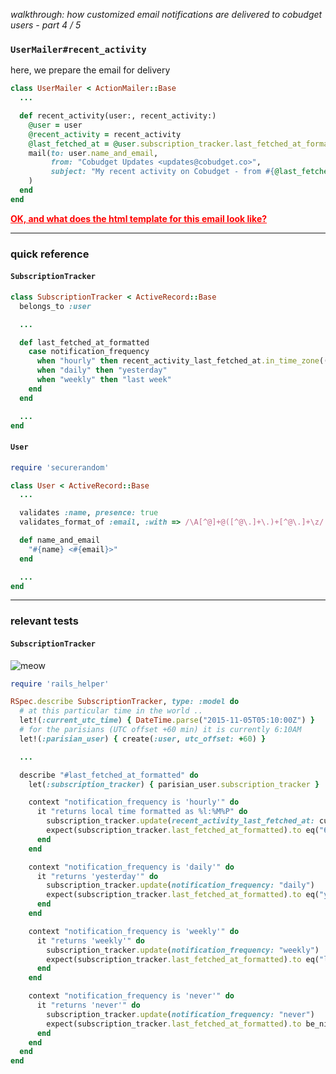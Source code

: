 *walkthrough: how customized email notifications are delivered to cobudget users - part 4 / 5*

### `UserMailer#recent_activity`

here, we prepare the email for delivery

```rb
class UserMailer < ActionMailer::Base
  ...

  def recent_activity(user:, recent_activity:)
    @user = user
    @recent_activity = recent_activity
    @last_fetched_at = @user.subscription_tracker.last_fetched_at_formatted
    mail(to: user.name_and_email,
         from: "Cobudget Updates <updates@cobudget.co>",
         subject: "My recent activity on Cobudget - from #{@last_fetched_at}"
    )
  end
end
```

<a href="./recent-activity-email-template.md" style="color: red; font-weight: bold;">
  OK, and what does the html template for this email look like?
</a>

---

### quick reference

#### `SubscriptionTracker`

```rb
class SubscriptionTracker < ActiveRecord::Base
  belongs_to :user

  ...

  def last_fetched_at_formatted
    case notification_frequency
      when "hourly" then recent_activity_last_fetched_at.in_time_zone((user.utc_offset || 0) / 60).strftime("%l:%M%P").strip
      when "daily" then "yesterday"
      when "weekly" then "last week"
    end
  end

  ...
end
```

#### `User`

```rb
require 'securerandom'

class User < ActiveRecord::Base
  ...

  validates :name, presence: true
  validates_format_of :email, :with => /\A[^@]+@([^@\.]+\.)+[^@\.]+\z/

  def name_and_email
    "#{name} <#{email}>"
  end

  ...
end
```

---

### relevant tests

#### `SubscriptionTracker`

![meow](http://i.imgur.com/eM6WWRV.png)

```rb
require 'rails_helper'

RSpec.describe SubscriptionTracker, type: :model do
  # at this particular time in the world ..
  let!(:current_utc_time) { DateTime.parse("2015-11-05T05:10:00Z") }
  # for the parisians (UTC offset +60 min) it is currently 6:10AM
  let!(:parisian_user) { create(:user, utc_offset: +60) }

  ...

  describe "#last_fetched_at_formatted" do
    let(:subscription_tracker) { parisian_user.subscription_tracker }

    context "notification_frequency is 'hourly'" do
      it "returns local time formatted as %l:%M%P" do
        subscription_tracker.update(recent_activity_last_fetched_at: current_utc_time)
        expect(subscription_tracker.last_fetched_at_formatted).to eq("6:10am")
      end
    end

    context "notification_frequency is 'daily'" do
      it "returns 'yesterday'" do
        subscription_tracker.update(notification_frequency: "daily")
        expect(subscription_tracker.last_fetched_at_formatted).to eq("yesterday")
      end
    end

    context "notification_frequency is 'weekly'" do
      it "returns 'weekly'" do
        subscription_tracker.update(notification_frequency: "weekly")
        expect(subscription_tracker.last_fetched_at_formatted).to eq("last week")
      end
    end

    context "notification_frequency is 'never'" do
      it "returns 'never'" do
        subscription_tracker.update(notification_frequency: "never")
        expect(subscription_tracker.last_fetched_at_formatted).to be_nil
      end
    end
  end
end
```
